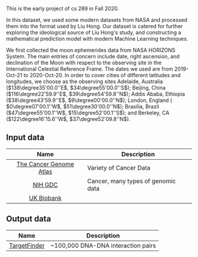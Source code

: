 This is the early project of cs 289 in Fall 2020. 

In this dataset, we used some modern datasets from NASA and processed them into the format used by Liu Hong. Our dataset is catered for further exploring the ideological source of Liu Hong's study, and constructing a mathematical prediction model with modern Machine Learning techniques.

We first collected the moon ephemerides data from NASA HORIZONS System. The main entries of concern include date, right ascension, and declination of the Moon with respect to the observing site in the International Celestial Reference Frame. The dates we used are from 2019-Oct-21 to 2020-Oct-20. In order to cover cities of different latitudes and longitudes, we choose as the observing sites Adelaide, Australia ($138\degree35'00.0''E$, $34\degree55'00.0''S$); Beijing, China ($116\degree22'59.9''E$, $39\degree54'59.8''N$); Addis Ababa, Ethiopia ($38\degree43'59.9''E$, $9\degree00'00.0''N$); London, England ( $0\degree07'00.1''W$, $51\degree30'00.0''N$); Brasilia, Brazil ($47\degree55'00.1''W$, $15\degree52'00.1''S$); and Berkeley, CA ($122\degree16'15.6''W$, $37\degree52'09.8''N$).

## Input data
|Name | Description |
|:-:|---|
|[The Cancer Genome Atlas](https://cancergenome.nih.gov/)| Variety of Cancer Data  | 
|[NIH GDC](https://gdc-portal.nci.nih.gov/)| Cancer, many types of genomic data  |   
|[UK Biobank](http://www.ukbiobank.ac.uk/about-biobank-uk/) |   |   

## Output data
|Name | Description | 
|:-:|---|
|[TargetFinder](https://github.com/shwhalen/targetfinder)|~100,000 DNA-DNA interaction pairs | 

